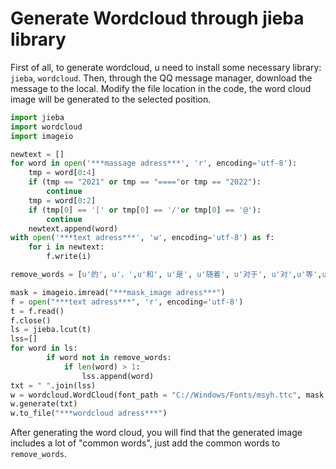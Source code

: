 # Generate Wordcloud through jieba library

First of all, to generate wordcloud, u need to install some necessary library: ``jieba``, ``wordcloud``. Then, through the QQ message manager, download the message to the local. Modify the file location in the code, the word cloud image will be generated to the selected position.

```python
import jieba
import wordcloud
import imageio

newtext = []
for word in open('***massage adress***', 'r', encoding='utf-8'):
    tmp = word[0:4]
    if (tmp == "2021" or tmp == "===="or tmp == "2022"):
        continue
    tmp = word[0:2]
    if (tmp[0] == '[' or tmp[0] == '/'or tmp[0] == '@'):
        continue
    newtext.append(word)
with open('***text adress***', 'w', encoding='utf-8') as f:
    for i in newtext:
        f.write(i)

remove_words = [u'的', u'，',u'和', u'是', u'随着', u'对于', u'对',u'等',u'能',u'都',u'。',u' ',u'、',u'中',u'在',u'了',u'通常',u'如果',u'我们',u'需要',u'我',u'你',u'？',u"",u" ",u"就",u"不","啊",u"吧",u"也",u"不是",u"就是",u"什么",u"怎么",u"这个",u"这么",u"一个",u"还是",u"可以",u"表情",u"但是",u"还有",u"现在",u"然后",u"没有",u"感觉",u"好像",u"自己",u"知道",u"那个",u"撤回",u"一条",u"消息",u"时候",u"应该",u"直接",u"已经"]

mask = imageio.imread("***mask_image adress***")
f = open("***text adress***", 'r', encoding='utf-8')
t = f.read()
f.close()
ls = jieba.lcut(t)
lss=[]
for word in ls:
		if word not in remove_words:
			if len(word) > 1:
				lss.append(word)
txt = " ".join(lss)
w = wordcloud.WordCloud(font_path = "C://Windows/Fonts/msyh.ttc", mask = mask, width = 1000, height = 700, background_color = "white")
w.generate(txt)
w.to_file("***wordcloud adress***")
```

After generating the word cloud, you will find that the generated image includes a lot of "common words", just add the common words to ``remove_words``.
